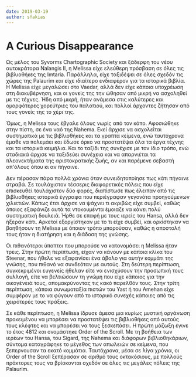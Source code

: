 ```yaml
---
date: 2019-03-19
author: sfakias
---
```

# A Curious Disappearance

Ως μέλος του Syvorms Chartographic Society και ξάδερφη του νέου αυτοκράτορα
Nalangis ΙΙ, η Melissa είχε ελεύθερη πρόσβαση σε όλες τις βιβλιοθήκες της
Imtaria. Παράλληλα, είχε ταξιδέψει σε όλες σχεδόν τις χώρες της Palaurim και
είχε ιδιαίτερο ενδιαφέρον για τα ιστορικά βιβλία. Η Melissa είχε μεγαλώσει στο
Vaedar, αλλά δεν είχε κάποια υποχρέωση στη διακυβέρνηση, και οι γονείς της την
ώθησαν από μικρή να ασχοληθεί με τις τέχνες. Ήδη από μικρή, ήταν ανάμεσα στις
καλύτερες και ομορφότερες χορεύτριες του παλατιού, και πολλοί άρχοντες ζήτησαν
από τους γονείς της το χέρι της.



Όμως, η Melissa τους έβγαλε όλους νωρίς από τον κόπο. Αφοσιώθηκε στην πίστη,
σε ένα ναό της Nahema. Εκεί άρχισε να ασχολείται συστηματικά με τις
βιβλιοθήκες και τα γραπτά κείμενα, ενώ ταυτόχρονα έμαθε να πολεμάει και έδωσε
όρκο να προστατέψει όλα τα έργα τέχνης και τα ιστορικά κειμήλια. Και το ταξίδι
της συνέχισε με τον ίδιο τρόπο, ενώ σταδιακά άρχισε να ταξιδεύει συνέχεια και
να απαρνιέται τα πλεονεκτήματα της αριστοκρατικής ζωής, αν και παρέμενε
σεβαστή απ'όλους όπου κι αν πήγαινε.



Δεν πέρασαν πάρα πολλά χρόνια όταν συνειδητοποίησε πως κάτι πήγαινε στραβά. Σε
τουλάχιστον τέσσερις διαφορετικές πόλεις που είχε επισκευθεί τουλάχιστον δύο
φορές, διαπίστωσε πως έλειπαν από τις βιβλιοθήκες ιστορικά έγγραφα που
περιέγραφαν γεγονότα προηγούμενων χιλιετιών. Κάπως έτσι άρχισε να ψάχνει τι
ακριβώς είχε συμβεί, καθώς όποιος εξαφάνιζε αυτά τα ντοκουμέντα έμοιαζε να
κάνει πολύ συστηματική δουλειά. Ήρθε σε επαφή με τους ιερείς του Hansa, αλλά
δεν ήξεραν κάτι. Αρκετοί εξοργίστηκαν με το τι είχε συμβεί, και ορκίστηκαν να
βοηθήσουν τη Melissa με όποιον τρόπο μπορούσαν, καθώς η αποστολή τους ήταν η
διατήρηση και η διάδοση της γνώσης.



Οι πιθανότεροι ύποπτοι που μπορούσε να κατονομάσει η Melissa ήταν τρεις. Στην
πρώτη περίπτωση, είχαν να κάνουν με κάποια κλίκα του Steenar, που ήθελε να
εξαφανίσει ένα άβολο για αυτήν κομμάτι της γνώσης, που πιθανό να συνδεόταν με
αυτούς. Στη δεύτερη περίπτωση, συγκεκριμένοι ευγενείς ήθελαν είτε να
ενισχύσουν την προσωπική τους συλλογή, είτε να βελτιώσουν τη γνώμη που είχε
κάποιος για την οικογένειά τους, απομακρύνοντας τις κακό παρελθόν τους. Στην
τρίτη περίπτωση, κάποια συνωμοταξία πιστών του Yast ή του Amehan είχε συμφέρον
με το να φύγουν από το ιστορικό συνεχές κάποιες από τις χειρότερές τους
πράξεις.



Σε κάθε περίπτωση, η Melissa ίδρυσε άμεσα μια κυρίως μυστική οργάνωση
προκειμένου να μπορέσει να προστατέψει τις βιβλιοθήκες από αυτούς τους κλέφτες
και να μπορέσει να τους ξεσκεπάσει. Η πρώτη μάζωξη έγινε το έτος 4812 και
ονομάστηκε Order of the Scroll. Με τη βοήθεια των ιερέων του Hansa, του
Sigard, της Nahema και διάφορων βιβλιοθηκάριων, σύντομα καταγράφηκε το μέγεθος
των απωλειών σε κείμενα, που ξεπερνουσαν τα εκατό κομμάτια. Ταυτόχρονα, μέσα
σε λίγα χρόνια, οι Order of the Scroll ξεπέρασαν σε αριθμό τους οκτακόσιους,
με πολλούς πράκτορες τους να βρίσκονται σχεδόν σε όλες τις μεγάλες πόλεις της
Palaurim.

